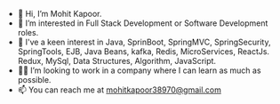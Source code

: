 - 👋 Hi, I’m Mohit Kapoor.
- 👀 I’m interested in Full Stack Development or Software Development roles.
- 🧠 I've a keen interest in Java, SprinBoot, SpringMVC, SpringSecurity, SpringTools, EJB, Java Beans, kafka, Redis, MicroServices, ReactJs. Redux, MySql, Data Structures, Algorithm, JavaScript.
- 🧑‍💼 I’m looking to work in a company where I can learn as much as possible.
- 📫 You can reach me at mohitkapoor38970@gmail.com

<!---
Mohit-199/Mohit-199 is a ✨ special ✨ repository because its `README.md` (this file) appears on your GitHub profile.
You can click the Preview link to take a look at your changes.
--->
